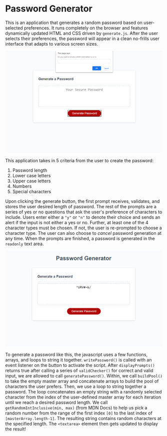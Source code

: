 # Password Generator

This is an application that generates a random password based on user-selected preferences. It runs completely on the browser and features dynamically updated HTML and CSS driven by `generate.js`. After the user selects their preferences, the password will appear in a clean no-frills user interface that adapts to various screen sizes.

![Password prompt](/assets/images/password_gen_prompt_clean.png?raw=true "A Password Prompt")

This application takes in 5 criteria from the user to create the password:

1. Password length
1. Lower case letters
1. Upper case letters
1. Numbers
1. Special characters

Upon clicking the generate button, the first prompt receives, validates, and stores the user desired length of password. The rest of the prompts are a series of yes or no questions that ask the user's preference of characters to include. Users enter either a `"y"` or `"n"` to denote their choice and sends an alert if the input is not either a yes or no. Further, at least one of the 4 character types must be chosen. If not, the user is re-prompted to choose a character type. The user can also choose to _cancel_ password generation at any time. When the prompts are finished, a password is generated in the `readonly` text area.

![Password generated](/assets/images/password_gen_result.png?raw=true "Example of a random password")

To generate a password like this, the javascript uses a few functions, arrays, and loops to string it together. `writePassword()` is called with an event listener on the button to activate the script. After `displayPrompts()` returns true after calling a series of `validChecker()` for correct and valid input, we are allowed to call `generatePassword()`. Within, we call `buildPool()` to take the empty master array and concatenate arrays to build the pool of characters the user prefers. Then, we use a loop to string together a password. The loop concatenates an empty string with a randomly selected character from the index of the user-defined master array for each iteration until we reach a desired password length. We call `getRandomIntInclusive(min, max)` (from MDN Docs) to help us pick a random number from the range of the first index `[0]` to the last index of `[masterArray.length-1]`. The resulting string contains random characters at the specified length. The `<textarea>` element then gets updated to display the result!
